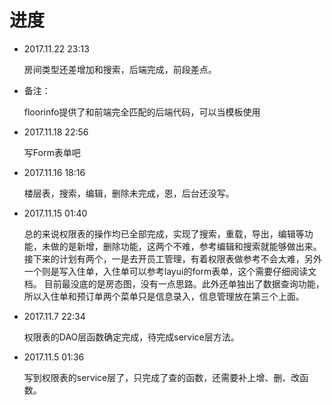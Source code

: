 # 进度

* 2017.11.22 23:13

    房间类型还差增加和搜索，后端完成，前段差点。

* 备注：

    floorinfo提供了和前端完全匹配的后端代码，可以当模板使用

* 2017.11.18 22:56

    写Form表单吧

* 2017.11.16 18:16

    楼层表，搜索，编辑，删除未完成，恩，后台还没写。

* 2017.11.15 01:40

    总的来说权限表的操作均已全部完成，实现了搜索，重载，导出，编辑等功能，未做的是新增，删除功能，这两个不难，参考编辑和搜索就能够做出来。
    接下来的计划有两个，一是去开员工管理，有着权限表做参考不会太难，另外一个则是写入住单，入住单可以参考layui的form表单，这个需要仔细阅读文档。
    目前最没底的是房态图，没有一点思路。此外还单独出了数据查询功能，所以入住单和预订单两个菜单只是信息录入，信息管理放在第三个上面。

* 2017.11.7 22:34

    权限表的DAO层函数确定完成，待完成service层方法。

* 2017.11.5 01:36
    
    写到权限表的service层了，只完成了查的函数，还需要补上增、删、改函数。